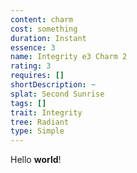 ```yaml
---
content: charm
cost: something
duration: Instant
essence: 3
name: Integrity e3 Charm 2
rating: 3
requires: []
shortDescription: ~
splat: Second Sunrise
tags: []
trait: Integrity
tree: Radiant
type: Simple
---
```


Hello **world**!
